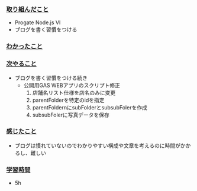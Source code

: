 ### <u>取り組んだこと</u>
- Progate Node.js Ⅵ
- ブログを書く習慣をつける

### <u>わかったこと</u>


### <u>次やること</u>
- ブログを書く習慣をつける続き
    - 公開用GAS WEBアプリのスクリプト修正
        1. 店舗名リスト仕様を店名のみに変更
        2. parentFolderを特定のidを指定
        3. parentFoldernにsubFolderとsubsubFolerを作成
        4. subsubFolerに写真データを保存

### <u>感じたこと</u>
- ブログは慣れていないのでわかりやすい構成や文章を考えるのに時間がかかるし、難しい

### <u>学習時間</u>
- 5h